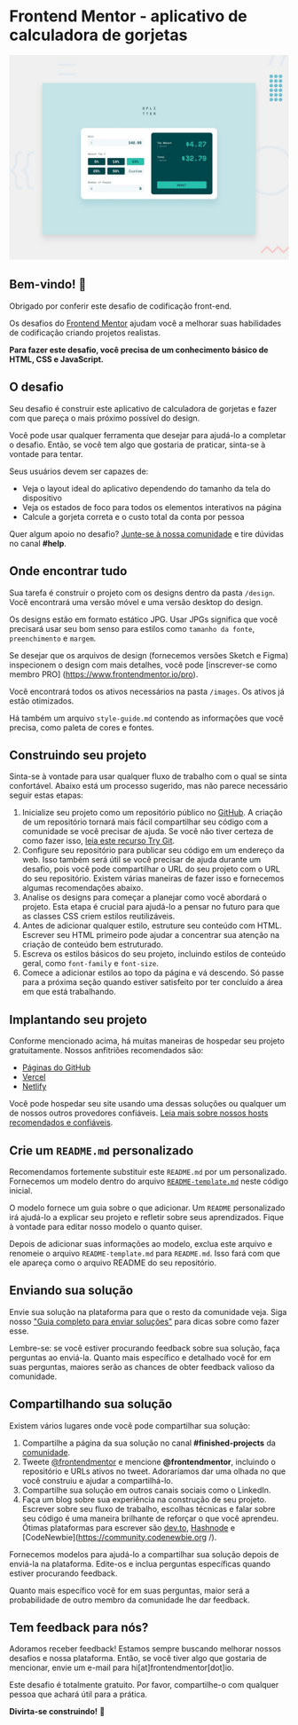 # Frontend Mentor - aplicativo de calculadora de gorjetas

![Visualização do design do desafio de codificação do aplicativo Calculadora de gorjetas](./design/desktop-preview.jpg)

## Bem-vindo! 👋

Obrigado por conferir este desafio de codificação front-end.

Os desafios do [Frontend Mentor](https://www.frontendmentor.io) ajudam você a melhorar suas habilidades de codificação criando projetos realistas.

**Para fazer este desafio, você precisa de um conhecimento básico de HTML, CSS e JavaScript.**

## O desafio

Seu desafio é construir este aplicativo de calculadora de gorjetas e fazer com que pareça o mais próximo possível do design.

Você pode usar qualquer ferramenta que desejar para ajudá-lo a completar o desafio. Então, se você tem algo que gostaria de praticar, sinta-se à vontade para tentar.

Seus usuários devem ser capazes de:

- Veja o layout ideal do aplicativo dependendo do tamanho da tela do dispositivo
- Veja os estados de foco para todos os elementos interativos na página
- Calcule a gorjeta correta e o custo total da conta por pessoa

Quer algum apoio no desafio? [Junte-se à nossa comunidade](https://www.frontendmentor.io/community) e tire dúvidas no canal **#help**.

## Onde encontrar tudo

Sua tarefa é construir o projeto com os designs dentro da pasta `/design`. Você encontrará uma versão móvel e uma versão desktop do design.

Os designs estão em formato estático JPG. Usar JPGs significa que você precisará usar seu bom senso para estilos como `tamanho da fonte`, `preenchimento` e `margem`.

Se desejar que os arquivos de design (fornecemos versões Sketch e Figma) inspecionem o design com mais detalhes, você pode [inscrever-se como membro PRO] (https://www.frontendmentor.io/pro).

Você encontrará todos os ativos necessários na pasta `/images`. Os ativos já estão otimizados.

Há também um arquivo `style-guide.md` contendo as informações que você precisa, como paleta de cores e fontes.

## Construindo seu projeto

Sinta-se à vontade para usar qualquer fluxo de trabalho com o qual se sinta confortável. Abaixo está um processo sugerido, mas não parece necessário seguir estas etapas:

1. Inicialize seu projeto como um repositório público no [GitHub](https://github.com/). A criação de um repositório tornará mais fácil compartilhar seu código com a comunidade se você precisar de ajuda. Se você não tiver certeza de como fazer isso, [leia este recurso Try Git](https://try.github.io/).
2. Configure seu repositório para publicar seu código em um endereço da web. Isso também será útil se você precisar de ajuda durante um desafio, pois você pode compartilhar o URL do seu projeto com o URL do seu repositório. Existem várias maneiras de fazer isso e fornecemos algumas recomendações abaixo.
3. Analise os designs para começar a planejar como você abordará o projeto. Esta etapa é crucial para ajudá-lo a pensar no futuro para que as classes CSS criem estilos reutilizáveis.
4. Antes de adicionar qualquer estilo, estruture seu conteúdo com HTML. Escrever seu HTML primeiro pode ajudar a concentrar sua atenção na criação de conteúdo bem estruturado.
5. Escreva os estilos básicos do seu projeto, incluindo estilos de conteúdo geral, como `font-family` e `font-size`.
6. Comece a adicionar estilos ao topo da página e vá descendo. Só passe para a próxima seção quando estiver satisfeito por ter concluído a área em que está trabalhando.

## Implantando seu projeto

Conforme mencionado acima, há muitas maneiras de hospedar seu projeto gratuitamente. Nossos anfitriões recomendados são:

- [Páginas do GitHub](https://pages.github.com/)
- [Vercel](https://vercel.com/)
- [Netlify](https://www.netlify.com/)

Você pode hospedar seu site usando uma dessas soluções ou qualquer um de nossos outros provedores confiáveis. [Leia mais sobre nossos hosts recomendados e confiáveis](https://medium.com/frontend-mentor/frontend-mentor-trusted-hosting-providers-bf000dfebe).

## Crie um `README.md` personalizado

Recomendamos fortemente substituir este `README.md` por um personalizado. Fornecemos um modelo dentro do arquivo [`README-template.md`](./README-template.md) neste código inicial.

O modelo fornece um guia sobre o que adicionar. Um `README` personalizado irá ajudá-lo a explicar seu projeto e refletir sobre seus aprendizados. Fique à vontade para editar nosso modelo o quanto quiser.

Depois de adicionar suas informações ao modelo, exclua este arquivo e renomeie o arquivo `README-template.md` para `README.md`. Isso fará com que ele apareça como o arquivo README do seu repositório.

## Enviando sua solução

Envie sua solução na plataforma para que o resto da comunidade veja. Siga nosso ["Guia completo para enviar soluções"](https://medium.com/frontend-mentor/a-complete-guide-to-submitting-solutions-on-frontend-mentor-ac6384162248) para dicas sobre como fazer esse.

Lembre-se: se você estiver procurando feedback sobre sua solução, faça perguntas ao enviá-la. Quanto mais específico e detalhado você for em suas perguntas, maiores serão as chances de obter feedback valioso da comunidade.

## Compartilhando sua solução

Existem vários lugares onde você pode compartilhar sua solução:

1. Compartilhe a página da sua solução no canal **#finished-projects** da [comunidade](https://www.frontendmentor.io/community).
2. Tweete [@frontendmentor](https://twitter.com/frontendmentor) e mencione **@frontendmentor**, incluindo o repositório e URLs ativos no tweet. Adoraríamos dar uma olhada no que você construiu e ajudar a compartilhá-lo.
3. Compartilhe sua solução em outros canais sociais como o LinkedIn.
4. Faça um blog sobre sua experiência na construção de seu projeto. Escrever sobre seu fluxo de trabalho, escolhas técnicas e falar sobre seu código é uma maneira brilhante de reforçar o que você aprendeu. Ótimas plataformas para escrever são [dev.to](https://dev.to/), [Hashnode](https://hashnode.com/) e [CodeNewbie](https://community.codenewbie.org /).

Fornecemos modelos para ajudá-lo a compartilhar sua solução depois de enviá-la na plataforma. Edite-os e inclua perguntas específicas quando estiver procurando feedback.

Quanto mais específico você for em suas perguntas, maior será a probabilidade de outro membro da comunidade lhe dar feedback.

## Tem feedback para nós?

Adoramos receber feedback! Estamos sempre buscando melhorar nossos desafios e nossa plataforma. Então, se você tiver algo que gostaria de mencionar, envie um e-mail para hi[at]frontendmentor[dot]io.

Este desafio é totalmente gratuito. Por favor, compartilhe-o com qualquer pessoa que achará útil para a prática.

**Divirta-se construindo!** 🚀

